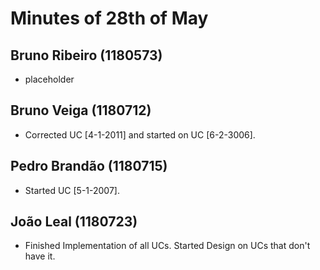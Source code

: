 Minutes of 28th of May
============

Bruno Ribeiro (1180573)
----------
- placeholder

Bruno Veiga (1180712)
----------
- Corrected UC [4-1-2011] and started on UC [6-2-3006].

Pedro Brandão (1180715)
----------
- Started UC [5-1-2007].

João Leal (1180723)
----------
- Finished Implementation of all UCs. Started Design on UCs that don't have it.